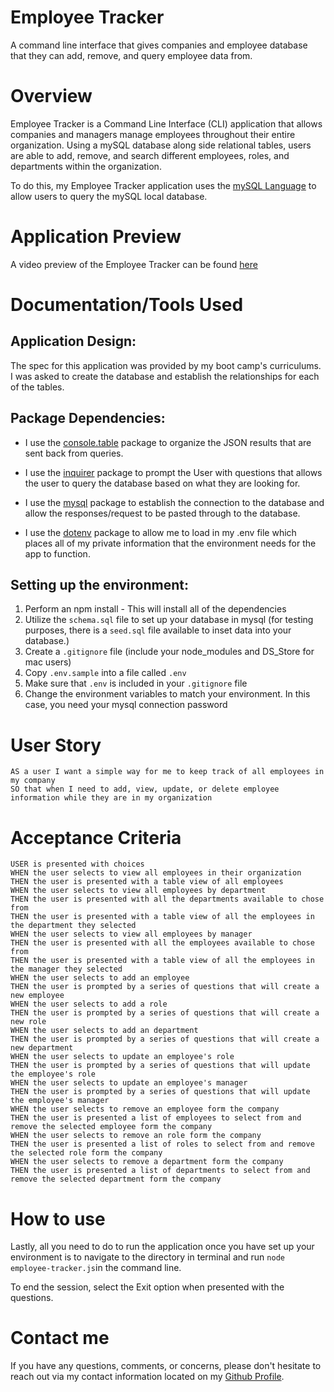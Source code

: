 # Employee Tracker
A command line interface that gives companies and employee database that they can add, remove, and query employee data from.

# Overview
Employee Tracker is a Command Line Interface (CLI) application that allows companies and managers manage employees throughout their entire organization. Using a mySQL database along side relational tables, users are able to add, remove, and search different employees, roles, and departments within the organization. 

To do this, my Employee Tracker application uses the [mySQL Language](https://dev.mysql.com/doc/refman/8.0/en/) to allow users to query the mySQL local database. 

# Application Preview

A video preview of the Employee Tracker can be found [here](https://drive.google.com/file/d/1ioBN3AvgDwvnje0RNfzVVQw1VpiM06RR)

# Documentation/Tools Used

## Application Design:

The spec for this application was provided by my boot camp's curriculums. I was asked to create the database and establish the relationships for each of the tables.

## Package Dependencies:

- I use the [console.table](https://www.npmjs.com/package/console.table) package to organize the JSON results that are sent back from queries.

- I use the [inquirer](https://www.npmjs.com/package/inquirer) package to prompt the User with questions that allows the user to query the database based on what they are looking for.

- I use the [mysql](https://www.npmjs.com/package/mysql) package to establish the connection to the database and allow the responses/request to be pasted through to the database.

- I use the [dotenv](https://www.npmjs.com/package/dotenv) package to allow me to load in my .env file which places all of my private information that the environment needs for the app to function.

## Setting up the environment:

1. Perform an npm install - This will install all of the dependencies
2. Utilize the `schema.sql` file to set up your database in mysql (for testing purposes, there is a `seed.sql` file available to inset data into your database.)
3. Create a `.gitignore` file (include your node_modules and DS_Store for mac users)
4. Copy `.env.sample` into a file called `.env`
5. Make sure that `.env` is included in your `.gitignore` file
6. Change the environment variables to match your environment. In this case, you need your mysql connection password

# User Story
```
AS a user I want a simple way for me to keep track of all employees in my company
SO that when I need to add, view, update, or delete employee information while they are in my organization
```
# Acceptance Criteria
```
USER is presented with choices
WHEN the user selects to view all employees in their organization
THEN the user is presented with a table view of all employees
WHEN the user selects to view all employees by department
THEN the user is presented with all the departments available to chose from
THEN the user is presented with a table view of all the employees in the department they selected
WHEN the user selects to view all employees by manager
THEN the user is presented with all the employees available to chose from
THEN the user is presented with a table view of all the employees in the manager they selected
WHEN the user selects to add an employee
THEN the user is prompted by a series of questions that will create a new employee
WHEN the user selects to add a role
THEN the user is prompted by a series of questions that will create a new role 
WHEN the user selects to add an department
THEN the user is prompted by a series of questions that will create a new department 
WHEN the user selects to update an employee's role
THEN the user is prompted by a series of questions that will update the employee's role
WHEN the user selects to update an employee's manager
THEN the user is prompted by a series of questions that will update the employee's manager
WHEN the user selects to remove an employee form the company
THEN the user is presented a list of employees to select from and remove the selected employee form the company
WHEN the user selects to remove an role form the company
THEN the user is presented a list of roles to select from and remove the selected role form the company
WHEN the user selects to remove a department form the company
THEN the user is presented a list of departments to select from and remove the selected department form the company
```

# How to use

Lastly, all you need to do to run the application once you have set up your environment is to navigate to the directory in terminal and run `node employee-tracker.js`in the command line. 

To end the session, select the Exit option when presented with the questions.

# Contact me

If you have any questions, comments, or concerns, please don't hesitate to reach out via my contact information located on my [Github Profile](https://github.com/ngoudeau2012).